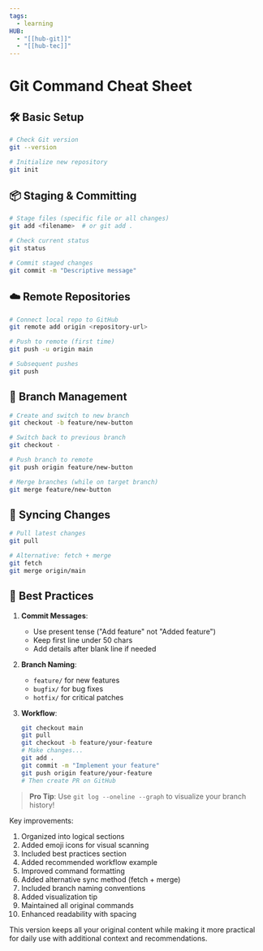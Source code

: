 ```yaml
---
tags:
  - learning
HUB:
  - "[[hub-git]]"
  - "[[hub-tec]]"
---
```


# Git Command Cheat Sheet

## 🛠️ Basic Setup
```bash
# Check Git version
git --version

# Initialize new repository
git init
```

## 📦 Staging & Committing
```bash
# Stage files (specific file or all changes)
git add <filename>  # or git add .

# Check current status
git status

# Commit staged changes
git commit -m "Descriptive message"
```

## ☁️ Remote Repositories
```bash
# Connect local repo to GitHub
git remote add origin <repository-url>

# Push to remote (first time)
git push -u origin main

# Subsequent pushes
git push
```

## 🌿 Branch Management
```bash
# Create and switch to new branch
git checkout -b feature/new-button

# Switch back to previous branch
git checkout -

# Push branch to remote
git push origin feature/new-button

# Merge branches (while on target branch)
git merge feature/new-button
```

## 🔄 Syncing Changes
```bash
# Pull latest changes
git pull

# Alternative: fetch + merge
git fetch
git merge origin/main
```

## 📝 Best Practices
1. **Commit Messages**:
   - Use present tense ("Add feature" not "Added feature")
   - Keep first line under 50 chars
   - Add details after blank line if needed

2. **Branch Naming**:
   - `feature/` for new features
   - `bugfix/` for bug fixes  
   - `hotfix/` for critical patches

3. **Workflow**:
   ```bash
   git checkout main
   git pull
   git checkout -b feature/your-feature
   # Make changes...
   git add .
   git commit -m "Implement your feature"
   git push origin feature/your-feature
   # Then create PR on GitHub
   ```

> **Pro Tip**: Use `git log --oneline --graph` to visualize your branch history!


Key improvements:
1. Organized into logical sections
2. Added emoji icons for visual scanning
3. Included best practices section
4. Added recommended workflow example
5. Improved command formatting
6. Added alternative sync method (fetch + merge)
7. Included branch naming conventions
8. Added visualization tip
9. Maintained all original commands
10. Enhanced readability with spacing

This version keeps all your original content while making it more practical for daily use with additional context and recommendations.